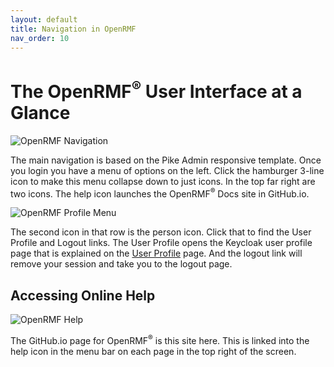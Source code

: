 ```yaml
---
layout: default
title: Navigation in OpenRMF
nav_order: 10
---
```


# The OpenRMF<sup>&reg;</sup> User Interface at a Glance

![OpenRMF Navigation](./assets/navigation.png)

The main navigation is based on the Pike Admin responsive template. Once you login you have a menu of options on the left. Click the hamburger 3-line icon to make this menu collapse down to just icons. In the top far right are two icons. The help icon launches the OpenRMF<sup>&reg;</sup> Docs site in GitHub.io. 

![OpenRMF Profile Menu](./assets/view-profile.png)

The second icon in that row is the person icon. Click that to find the User Profile and Logout links. The User Profile opens the Keycloak user profile page that is explained on the [User Profile](./users.md) page. And the logout link will remove your session and take you to the logout page. 


## Accessing Online Help

![OpenRMF Help](./assets/online-help.png)

The GitHub.io page for OpenRMF<sup>&reg;</sup> is this site here. This is linked into the help icon in the menu bar on each page in the top right of the screen.